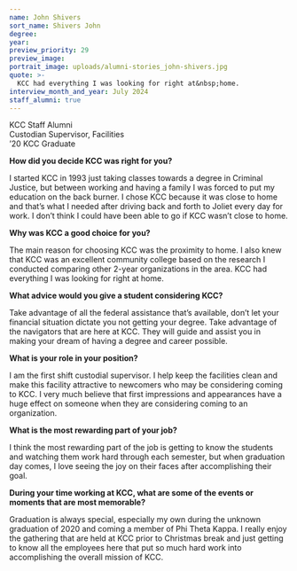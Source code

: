 ```yaml
---
name: John Shivers
sort_name: Shivers John
degree:
year:
preview_priority: 29
preview_image:
portrait_image: uploads/alumni-stories_john-shivers.jpg
quote: >-
  KCC had everything I was looking for right at&nbsp;home.
interview_month_and_year: July 2024
staff_alumni: true
---
```


KCC Staff Alumni<br>
Custodian Supervisor, Facilities<br>
’20 KCC Graduate

**How did you decide KCC was right for you?**

I started KCC in 1993 just taking classes towards a degree in Criminal Justice, but between working and having a family I was forced to put my education on the back burner. I chose KCC because it was close to home and that’s what I needed after driving back and forth to Joliet every day for work. I don’t think I could have been able to go if KCC wasn’t close to home. 

**Why was KCC a good choice for you?**

The main reason for choosing KCC was the proximity to home. I also knew that KCC was an excellent community college based on the research I conducted comparing other 2-year organizations in the area. KCC had everything I was looking for right at home.

**What advice would you give a student considering KCC?**

Take advantage of all the federal assistance that’s available, don’t let your financial situation dictate you not getting your degree. Take advantage of the navigators that are here at KCC. They will guide and assist you in making your dream of having a degree and career possible.

**What is your role in your position?**

I am the first shift custodial supervisor. I help keep the facilities clean and make this facility attractive to newcomers who may be considering coming to KCC. I very much believe that first impressions and appearances have a huge effect on someone when they are considering coming to an organization.

**What is the most rewarding part of your job?**

I think the most rewarding part of the job is getting to know the students and watching them work hard through each semester, but when graduation day comes, I love seeing the joy on their faces after accomplishing their goal.

**During your time working at KCC, what are some of the events or moments that are most memorable?**

Graduation is always special, especially my own during the unknown graduation of 2020 and coming a member of Phi Theta Kappa. I really enjoy the gathering that are held at KCC prior to Christmas break and just getting to know all the employees here that put so much hard work into accomplishing the overall mission of KCC.
